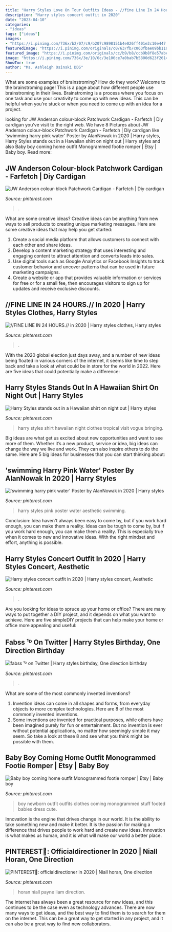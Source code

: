 ```yaml
---
title: "Harry Styles Love On Tour Outfits Ideas - //fine Line In 24 Hours.// In 2020"
description: "Harry styles concert outfit in 2020"
date: "2023-04-10"
categories:
- "ideas"
tags: ["ideas"]
images:
- "https://i.pinimg.com/736x/b2/07/c9/b207c9898151b4e026ff401e3c10e447.jpg"
featuredImage: "https://i.pinimg.com/originals/c0/63/fb/c063fbae09bb1196e487ac81ed9bde9d.jpg"
featured_image: "https://i.pinimg.com/originals/cc/b9/b8/ccb9b8f8e57abc2213d1f481b21ceb19.jpg"
image: "https://i.pinimg.com/736x/3e/10/6c/3e106ce7a0bab7b5800d623f2614bb78.jpg"
ShowToc: true
author: "Ms. Ashleigh Osinski DDS"
---
```



What are some examples of brainstroming? How do they work?
Welcome to the brainstroming page! This is a page about how different people use brainstroming in their lives. Brainstroming is a process where you focus on one task and use your creativity to come up with new ideas. This can be helpful when you're stuck or when you need to come up with an idea for a project.

	

		
looking for JW Anderson colour-block Patchwork Cardigan - Farfetch | Diy cardigan you've visit to the right web. We have 8 Pictures about JW Anderson colour-block Patchwork Cardigan - Farfetch | Diy cardigan like &#039;swimming harry pink water&#039; Poster by AlanNowak in 2020 | Harry styles, Harry Styles stands out in a Hawaiian shirt on night out | Harry styles and also Baby boy coming home outfit Monogrammed footie romper | Etsy | Baby boy. Read more:
		
    
## JW Anderson Colour-block Patchwork Cardigan - Farfetch | Diy Cardigan

<img loading=lazy src="https://i.pinimg.com/originals/c0/63/fb/c063fbae09bb1196e487ac81ed9bde9d.jpg" onerror="this.onerror=null;this.src='https://tse1.mm.bing.net/th?id=OIP.juJUJHrwRk-nXrMxaEOv0gHaJ4&amp;pid=15.1';" alt="JW Anderson colour-block Patchwork Cardigan - Farfetch | Diy cardigan">

_Source: pinterest.com_

>. 

	

What are some creative ideas?
Creative ideas can be anything from new ways to sell products to creating unique marketing messages. Here are some creative ideas that may help you get started: 
1. Create a social media platform that allows customers to connect with each other and share ideas. 
2. Develop a content marketing strategy that uses interesting and engaging content to attract attention and converts leads into sales. 
3. Use digital tools such as Google Analytics or Facebook Insights to track customer behavior and uncover patterns that can be used in future marketing campaigns. 
4. Create a website or app that provides valuable information or services for free or for a small fee, then encourages visitors to sign up for updates and receive exclusive discounts.

    
## //FINE LINE IN 24 HOURS.// In 2020 | Harry Styles Clothes, Harry Styles

<img loading=lazy src="https://i.pinimg.com/originals/77/ff/bc/77ffbcf3435a2e46458211da9181f33f.jpg" onerror="this.onerror=null;this.src='https://tse4.mm.bing.net/th?id=OIP.v0OfBQLnV1PKsROpkZjVcQHaIp&amp;pid=15.1';" alt="//FINE LINE IN 24 HOURS.// in 2020 | Harry styles clothes, Harry styles">

_Source: pinterest.com_

>. 

	

With the 2020 global election just days away, and a number of new ideas being floated in various corners of the internet, it seems like time to step back and take a look at what could be in store for the world in 2022. Here are five ideas that could potentially make a difference: 

    
## Harry Styles Stands Out In A Hawaiian Shirt On Night Out | Harry Styles

<img loading=lazy src="https://i.pinimg.com/originals/cc/b9/b8/ccb9b8f8e57abc2213d1f481b21ceb19.jpg" onerror="this.onerror=null;this.src='https://tse3.mm.bing.net/th?id=OIP.SEI7jHmiCdvAmECtG8h-AAHaLH&amp;pid=15.1';" alt="Harry Styles stands out in a Hawaiian shirt on night out | Harry styles">

_Source: pinterest.com_

>harry styles shirt hawaiian night clothes tropical visit vogue bringing. 

	

Big ideas are what get us excited about new opportunities and want to see more of them. Whether it’s a new product, service or idea, big ideas can change the way we live and work. They can also inspire others to do the same. Here are 5 big ideas for businesses that you can start thinking about: 

    
## &#039;swimming Harry Pink Water&#039; Poster By AlanNowak In 2020 | Harry Styles

<img loading=lazy src="https://i.pinimg.com/736x/a9/54/56/a95456e73ef972e371c95eaebcd46a00.jpg" onerror="this.onerror=null;this.src='https://tse3.mm.bing.net/th?id=OIP.g5wdL_0Nt9Xa8EMs-6YrWAHaJK&amp;pid=15.1';" alt="&#039;swimming harry pink water&#039; Poster by AlanNowak in 2020 | Harry styles">

_Source: pinterest.com_

>harry styles pink poster water aesthetic swimming. 

	

Conclusion: Idea haven't always been easy to come by, but if you work hard enough, you can make them a reality.
Ideas can be tough to come by, but if you work hard enough, you can make them a reality. This is especially true when it comes to new and innovative ideas. With the right mindset and effort, anything is possible.

    
## Harry Styles Concert Outfit In 2020 | Harry Styles Concert, Aesthetic

<img loading=lazy src="https://i.pinimg.com/736x/3e/10/6c/3e106ce7a0bab7b5800d623f2614bb78.jpg" onerror="this.onerror=null;this.src='https://tse4.mm.bing.net/th?id=OIP.2Uls2IHzFNCC5ZR4cIvwrQHaLS&amp;pid=15.1';" alt="Harry styles concert outfit in 2020 | Harry styles concert, Aesthetic">

_Source: pinterest.com_

>. 

	

Are you looking for ideas to spruce up your home or office? There are many ways to put together a DIY project, and it depends on what you want to achieve. Here are five simpleDIY projects that can help make your home or office more appealing and useful:

    
## Fabss ¹ᴰ On Twitter | Harry Styles Birthday, One Direction Birthday

<img loading=lazy src="https://i.pinimg.com/originals/1a/9e/98/1a9e98f753ab7026abb27ba1dee10f98.jpg" onerror="this.onerror=null;this.src='https://tse4.mm.bing.net/th?id=OIP.hCeHtYvJvmaWmhCDs0XY5gHaOt&amp;pid=15.1';" alt="fabss ¹ᴰ on Twitter | Harry styles birthday, One direction birthday">

_Source: pinterest.com_

>. 

	

What are some of the most commonly invented inventions?
1. Invention ideas can come in all shapes and forms, from everyday objects to more complex technologies. Here are 8 of the most commonly invented inventions.
2. Some inventions are invented for practical purposes, while others have been imagined purely for fun or entertainment. But no invention is ever without potential applications, no matter how seemingly simple it may seem. So take a look at these 8 and see what you think might be possible with them.

    
## Baby Boy Coming Home Outfit Monogrammed Footie Romper | Etsy | Baby Boy

<img loading=lazy src="https://i.pinimg.com/736x/8c/ec/9d/8cec9dabfabcf6769676487fef0c6831.jpg" onerror="this.onerror=null;this.src='https://tse1.mm.bing.net/th?id=OIP.ahHmYlf0MKCKThStTk4C2AHaJB&amp;pid=15.1';" alt="Baby boy coming home outfit Monogrammed footie romper | Etsy | Baby boy">

_Source: pinterest.com_

>boy newborn outfit outfits clothes coming monogrammed stuff footed babies dress cute. 

	

Innovation is the engine that drives change in our world. It is the ability to take something new and make it better. It is the passion for making a difference that drives people to work hard and create new ideas. Innovation is what makes us human, and it is what will make our world a better place.

    
## PINTEREST🌊: Officialdirectioner In 2020 | Niall Horan, One Direction

<img loading=lazy src="https://i.pinimg.com/736x/b2/07/c9/b207c9898151b4e026ff401e3c10e447.jpg" onerror="this.onerror=null;this.src='https://tse3.mm.bing.net/th?id=OIP.toszobQju2T6m3LSVln7jgHaNH&amp;pid=15.1';" alt="PINTEREST🌊: officialdirectioner in 2020 | Niall horan, One direction">

_Source: pinterest.com_

>horan niall payne liam direction. 

	

The internet has always been a great resource for new ideas, and this continues to be the case even as technology advances. There are now many ways to get ideas, and the best way to find them is to search for them on the internet. This can be a great way to get started in any project, and it can also be a great way to find new collaborators.

